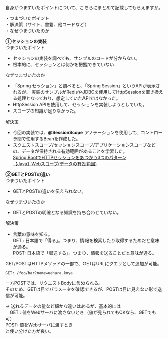 自身がつまずいたポイントについて、こちらにまとめて記載してもらえますか。

・つまづいたポイント  
・解決策（サイト、書籍、他コードなど）  
・なぜつまづいたのか  

**①セッションの実装**  
つまづいたポイント
- セッションの実装を調べても、サンプルのコードが分からない。
- 根本的に、セッションとは何かを把握できていない  

なぜつまづいたのか
- 「Spring セッション」と調べると、「Spring Session」というAPIが表示されるが、 実装のサンプルがRedisやJDBCを使用してHttpSessionを置き換える処理となっており、想定していたAPIではなかった。
- HttpSession APIを使用して、セッションを実装しようとしていた。  
- スコープの知識が足りなかった。  

解決策
- 今回の実装では、**@SessionScope** アノテーションを使用して、コントローラ間で使用するBeanを作成した。  
- スクエストスコープ/セッションスコープ/アプリケーションスコープなどの、データが保持される有効範囲があることを学習した。  
[Spring BootでHTTPセッションをあつかう3つのパターン](https://www.memory-lovers.blog/entry/2018/02/04/171013)   
[【Java】Webスコープ(データの有効範囲)](https://qiita.com/takahirocook/items/70f9b5bca1da89474b9d)  
  
  
**②GETとPOSTの違い**  
つまづいたポイント
- GETとPOSTの違いを伝えられない。

なぜつまづいたのか
- GETとPOSTの明確となる知識を持ち合わせていない。

解決策
 - 言葉の意味を知る。  
 GET : 日本語で「得る」。つまり、情報を検索したり取得するためだと意味が通る。  
 POST: 日本語で「郵送する」。つまり、情報を送ることだと意味が通る。

GET/POSTはHTTPメソッドの一部で、GETはURLにクエリとして追加が可能。
```
GET: /foo/bar?name=uehara.koya
```
一方POSTでは、リクエストBodyに含められる。  
そのため、GETは目でパラメータを確認できるが、POSTは目に見えない形で送信が可能。  

→ 送れるデータの量など細かな違いはあるが、基本的には  
　GET : 値をWebサーバに渡さないとき（値が見られてもOKなら、GETでも可）  
  POST: 値をWebサーバに渡すとき  
と使い分けた方が良い。  
